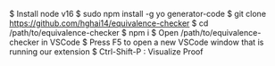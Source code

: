 $ Install node v16
$ sudo npm install -g yo generator-code
$ git clone https://github.com/hghai14/equivalence-checker
$ cd /path/to/equivalence-checker
$ npm i
$ Open /path/to/equivalence-checker in VSCode
$ Press F5 to open a new VSCode window that is running our extension
$ Ctrl-Shift-P  :   Visualize Proof
